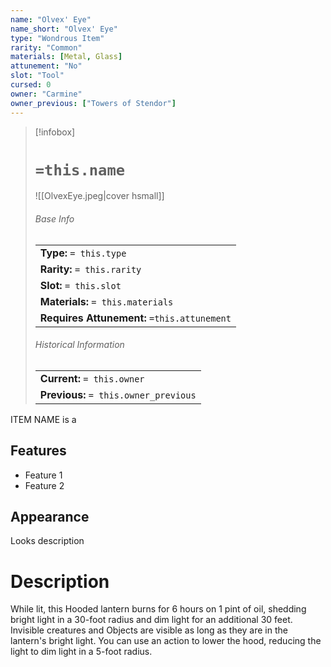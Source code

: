 ```yaml
---
name: "Olvex' Eye"
name_short: "Olvex' Eye"
type: "Wondrous Item"
rarity: "Common"
materials: [Metal, Glass]
attunement: "No"
slot: "Tool"
cursed: 0
owner: "Carmine"
owner_previous: ["Towers of Stendor"]
---
```

> [!infobox]  
> # `=this.name`
> ![[OlvexEye.jpeg|cover hsmall]]
> ###### Base Info
> | |
> |---|
> | **Type:** `= this.type` |
> | **Rarity:** `= this.rarity` |
> | **Slot:** `= this.slot` |
> | **Materials:** `= this.materials` |
> | **Requires Attunement:** `=this.attunement` |
> ###### Historical Information
> | |
> |---|
> | **Current:** `= this.owner` |
> | **Previous:** `= this.owner_previous` |

ITEM NAME is a 
## Features
- Feature 1
- Feature 2
## Appearance
Looks description
# Description
While lit, this Hooded lantern burns for 6 hours on 1 pint of oil, shedding bright light in a 30-foot radius and dim light for an additional 30 feet. Invisible creatures and Objects are visible as long as they are in the lantern's bright light. You can use an action to lower the hood, reducing the light to dim light in a 5-foot radius.